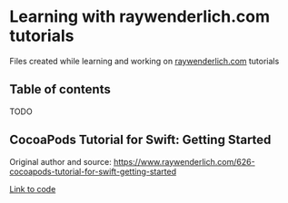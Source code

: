 # Learning with raywenderlich.com tutorials

Files created while learning and working on [raywenderlich.com](https://raywenderlich.com) tutorials

## Table of contents

TODO

## CocoaPods Tutorial for Swift: Getting Started

Original author and source: https://www.raywenderlich.com/626-cocoapods-tutorial-for-swift-getting-started

[Link to code](626-cocoapods-tutorial-for-swift-getting-started)
